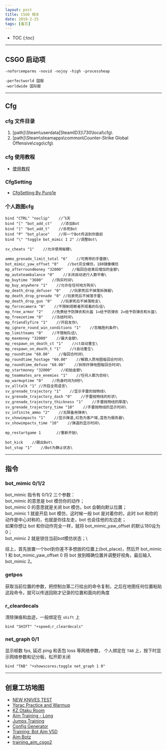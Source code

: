 ```yaml
---
layout: post
title: CSGO 相关
date: 2019-2-25
tags: [备忘]
---
```


* TOC
{:toc}

---

## CSGO 启动项
```
-noforcemparms -novid -nojoy -high -processheap

-perfectworld 国服
-worldwide 国际服
```

---

## Cfg
### cfg 文件目录
1. [path]\Steam\userdata\[SteamID3]\730\local\cfg\
2. [path]\Steam\steamapps\common\Counter-Strike Global Offensive\csgo\cfg\

### cfg 使用教程
+ [使用教程](https://www.bilibili.com/video/av34789804)

### CfgSetting 
+ [CfgSetting By Purp1e](https://www.bilibili.com/read/cv2141122)

### 个人跑图cfg
```
bind "CTRL" "noclip"    //飞天
bind "[" "bot_add_ct"    //添加Bot
bind "]" "bot_add_t"    //杀死Bot
bind "P" "bot_place"    //将一个Bot传送到你面前
bind "\" "toggle bot_mimic 1 2"	//调整Bot\

sv_cheats "1"    //允许使用秘籍\

ammo_grenade_limit_total "6"    //可携带的手雷数\
bot_mimic_yaw_offset "0"    //bot完全模仿，180镜像模仿
mp_afterroundmoney "32000"    //每回合结束后增加的金额\
mp_autoteambalance "0"    //关闭自动进行人数平衡\
mp_buytime "3600"    //购买时间\
mp_buy_anywhere "1"    //允许在任何地方购买\
mp_death_drop_defuser "0"    //玩家死后不掉落拆弹器\
mp_death_drop_grenade "0" //玩家死后不掉落手雷\
mp_death_drop_gun "0"    //玩家死后不掉落枪支\
mp_forcecamera "0"    //不限制观察者所观看的队伍\
mp_free_armor "2"    //免费给予防弹衣和头盔 1=给予防弹衣 2=给予防弹衣和头盔\
mp_freezetime "0"    //冻结时间\
mp_friendlyfire "1"    //开启友伤\
mp_ignore_round_win_conditions "1"    //忽略胜利条件\
mp_limitteams "0"    //不限制队伍\
mp_maxmoney "32000"    //最大金额\
mp_respawn_on_death_ct "1"    //ct自动重生\
mp_respawn_on_death_t "1"    //t自动重生\
mp_roundtime "60.00"    //每回合时间\
mp_roundtime_hostage "60.00"    //解救人质地图每回合时间\
mp_roundtime_defuse "60.00"    //拆除炸弹地图每回合时间\
mp_startmoney "32000"    //初始金额\
mp_teammates_are_enemies "1"    //任何人都为目标\
mp_warmuptime "0"    //热身时间为0秒\
sv_alltalk "1" //开启全局语言\
sv_grenade_trajectory "1"    //显示手雷的抛物线\
sv_grenade_trajectory_dash "0"    //手雷抛物线的形状\
sv_grenade_trajectory_thickness "1"    //手雷抛物线的厚度\
sv_grenade_trajectory_time "10"    //手雷抛物线的显示时间\
sv_infinite_ammo "2"    //无限备用弹夹\
sv_showimpacts "1"    //显示弹道,红色为客户端,蓝色为服务器\
sv_showimpacts_time "10"    //弹道的显示时间\

mp_restartgame 1       //重新开始\

bot_kick    //踢出Bot\
bot_stop "1"    //Bot为静止状态\
```

---

## 指令
### bot_mimic 0/1/2
bot_mimic 指令有 0/1/2 三个参数：\
bot_mimic 的意思是 bot 模仿你的动作；\
bot_mimic 0 的意思就是关闭 bot 模仿，bot 会朝向默认位置；\
bot_mimic 1 就是开启 bot 模仿，这时候一般 bot 是对着你的，此时 bot 和你的动作是中心对称的，也就是你往左走，bot 也会往他的左边走；\
如果你想让 bot 和你动作完全一样，就将 bot_mimic_yaw_offset 的默认180设为0；\
bot_mimic 2 就是锁住当前bot模仿状态；\

综上，首先放置一个bot到你差不多想放的位置上(bot_place)，然后开 bot_mimic 1 和 bot_mimic_yaw_offset 0 将 bot 放到精确位置并调整好视角，最后输入 bot_mimic 2。

### getpos 
获取当前位置的参数，把控制台第二行给出的命令复制，之后在地图任何位置粘贴这段命令，就可以传送回刚才记录的位置和面向的角度

### r_cleardecals
清除弹痕和血迹，一般绑定在 `shift` 上
```
bind "SHIFT" "+speed;r_cleardecals"
```

### net_graph 0/1
显示帧数 fps, 延迟 ping 和丢包 loss 等网络参数， 个人绑定在 `TAB` 上，按下时显示网络参数和记分板，松开即关闭
```
bind "TAB" "+showscores;toggle net_graph 1 0"
```

---

## 创意工坊地图
+ [NEW KNIVES TEST](https://steamcommunity.com/sharedfiles/filedetails/?id=1465165748)
+ [Yprac Practice and Warmup](https://steamcommunity.com/workshop/filedetails/?id=740795413)
+ [KZ Otaku Room](https://steamcommunity.com/sharedfiles/filedetails/?id=435161646)
+ [Aim Training - Long](https://steamcommunity.com/sharedfiles/filedetails/?id=793178612)
+ [Jumps Training](https://steamcommunity.com/sharedfiles/filedetails/?id=314892291)
+ [Config Generator](https://steamcommunity.com/sharedfiles/filedetails/?id=1325659427)
+ [Training: Bot Aim V5D](https://steamcommunity.com/sharedfiles/filedetails/?id=477648593)
+ [Aim Botz](https://steamcommunity.com/sharedfiles/filedetails/?id=243702660)
+ [training_aim_csgo2](https://steamcommunity.com/sharedfiles/filedetails/?id=213240871)